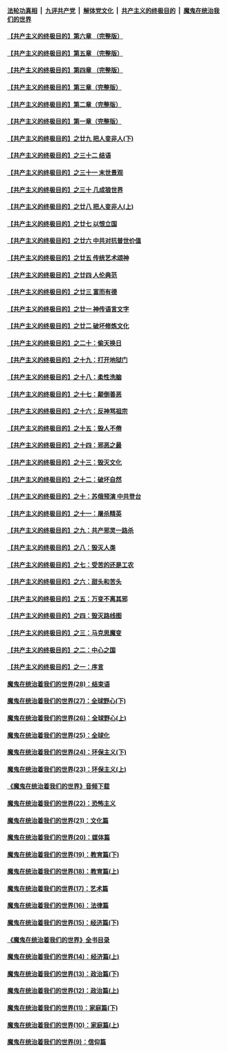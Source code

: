 ####  [法轮功真相](../../../../basic/blob/master/README.md?t=02120152) &nbsp;|&nbsp; [九评共产党](../../../../9ping.md/blob/master/README.md?t=02120152) &nbsp;|&nbsp; [解体党文化](../../../../jtdwh.md/blob/master/README.md?t=02120152)  &nbsp;|&nbsp; [共产主义的终极目的](../../../../gczydzjmd.md/blob/master/README.md?t=02120152) &nbsp;|&nbsp; [魔鬼在统治我们的世界](../../../../mgztzwmdsj.md/blob/master/README.md?t=02120152) 

#### [【共产主义的终极目的】第六章 （完整版）](../pages/nsc422/n11428913.md?t=02120152) 

#### [【共产主义的终极目的】第五章 （完整版）](../pages/nsc422/n11428912.md?t=02120152) 

#### [【共产主义的终极目的】第四章 （完整版）](../pages/nsc422/n11428907.md?t=02120152) 

#### [【共产主义的终极目的】第三章（完整版）](../pages/nsc422/n11428848.md?t=02120152) 

#### [【共产主义的终极目的】第二章（完整版）](../pages/nsc422/n11428831.md?t=02120152) 

#### [【共产主义的终极目的】第一章（完整版）](../pages/nsc422/n11417651.md?t=02120152) 

#### [【共产主义的终极目的】之廿九 把人变非人(下)](../pages/nsc422/n11344140.md?t=02120152) 

#### [【共产主义的终极目的】之三十二 结语](../pages/nsc422/n11360535.md?t=02120152) 

#### [【共产主义的终极目的】之三十一 末世景观](../pages/nsc422/n11351129.md?t=02120152) 

#### [【共产主义的终极目的】之三十 几成狼世界](../pages/nsc422/n11348280.md?t=02120152) 

#### [【共产主义的终极目的】之廿八 把人变非人(上)](../pages/nsc422/n11340492.md?t=02120152) 

#### [【共产主义的终极目的】之廿七 以恨立国](../pages/nsc422/n11336944.md?t=02120152) 

#### [【共产主义的终极目的】之廿六 中共对抗普世价值](../pages/nsc422/n11324785.md?t=02120152) 

#### [【共产主义的终极目的】之廿五 传统艺术颂神](../pages/nsc422/n11296396.md?t=02120152) 

#### [【共产主义的终极目的】之廿四 人伦典范](../pages/nsc422/n11296397.md?t=02120152) 

#### [【共产主义的终极目的】之廿三 富而有德](../pages/nsc422/n11283598.md?t=02120152) 

#### [【共产主义的终极目的】之廿一 神传语言文字](../pages/nsc422/n11263265.md?t=02120152) 

#### [【共产主义的终极目的】之廿二 破坏修炼文化](../pages/nsc422/n11245728.md?t=02120152) 

#### [【共产主义的终极目的】之二十：偷天换日](../pages/nsc422/n11238846.md?t=02120152) 

#### [【共产主义的终极目的】之十九：打开地狱门](../pages/nsc422/n11206376.md?t=02120152) 

#### [【共产主义的终极目的】之十八：柔性洗脑](../pages/nsc422/n11199994.md?t=02120152) 

#### [【共产主义的终极目的】之十七：颠倒善恶](../pages/nsc422/n11179782.md?t=02120152) 

#### [【共产主义的终极目的】之十六：反神骂祖宗](../pages/nsc422/n11166798.md?t=02120152) 

#### [【共产主义的终极目的】之十五：毁人不倦](../pages/nsc422/n11166792.md?t=02120152) 

#### [【共产主义的终极目的】之十四：邪恶之最](../pages/nsc422/n11150249.md?t=02120152) 

#### [【共产主义的终极目的】之十三：毁灭文化](../pages/nsc422/n11135227.md?t=02120152) 

#### [【共产主义的终极目的】之十二：破坏自然](../pages/nsc422/n11135214.md?t=02120152) 

#### [【共产主义的终极目的】之十：苏俄预演 中共登台](../pages/nsc422/n11118424.md?t=02120152) 

#### [【共产主义的终极目的】之十一：屠杀精英](../pages/nsc422/n11118442.md?t=02120152) 

#### [【共产主义的终极目的】之九：共产邪灵一路杀](../pages/nsc422/n11114139.md?t=02120152) 

#### [【共产主义的终极目的】之八：毁灭人类](../pages/nsc422/n11108503.md?t=02120152) 

#### [【共产主义的终极目的】之七：受苦的还是工农](../pages/nsc422/n11101809.md?t=02120152) 

#### [【共产主义的终极目的】之六：甜头和苦头](../pages/nsc422/n11096971.md?t=02120152) 

#### [【共产主义的终极目的】之五：万变不离其邪](../pages/nsc422/n11091285.md?t=02120152) 

#### [【共产主义的终极目的】之四：毁灭路线图](../pages/nsc422/n11086284.md?t=02120152) 

#### [【共产主义的终极目的】之三：马克思魔变](../pages/nsc422/n11061941.md?t=02120152) 

#### [【共产主义的终极目的】之二：中心之国](../pages/nsc422/n11047728.md?t=02120152) 

#### [【共产主义的终极目的】之一：序言](../pages/nsc422/n11086077.md?t=02120152) 

#### [魔鬼在统治着我们的世界(28)：结束语](../pages/nsc422/n10936246.md?t=02120152) 

#### [魔鬼在统治着我们的世界(27)：全球野心(下)](../pages/nsc422/n10928319.md?t=02120152) 

#### [魔鬼在统治着我们的世界(26)：全球野心(上)](../pages/nsc422/n10900318.md?t=02120152) 

#### [魔鬼在统治着我们的世界(25)：全球化](../pages/nsc422/n10788205.md?t=02120152) 

#### [魔鬼在统治着我们的世界(24)：环保主义(下)](../pages/nsc422/n10695307.md?t=02120152) 

#### [魔鬼在统治着我们的世界(23)：环保主义(上)](../pages/nsc422/n10688613.md?t=02120152) 

#### [《魔鬼在统治着我们的世界》音频下载](../pages/nsc422/n10635553.md?t=02120152) 

#### [魔鬼在统治着我们的世界(22)：恐怖主义](../pages/nsc422/n10614727.md?t=02120152) 

#### [魔鬼在统治着我们的世界(21)：文化篇](../pages/nsc422/n10597706.md?t=02120152) 

#### [魔鬼在统治着我们的世界(20)：媒体篇](../pages/nsc422/n10586579.md?t=02120152) 

#### [魔鬼在统治着我们的世界(19)：教育篇(下)](../pages/nsc422/n10564808.md?t=02120152) 

#### [魔鬼在统治着我们的世界(18)：教育篇(上)](../pages/nsc422/n10526970.md?t=02120152) 

#### [魔鬼在统治着我们的世界(17)：艺术篇](../pages/nsc422/n10499093.md?t=02120152) 

#### [魔鬼在统治着我们的世界(16)：法律篇](../pages/nsc422/n10485969.md?t=02120152) 

#### [魔鬼在统治着我们的世界(15)：经济篇(下)](../pages/nsc422/n10469975.md?t=02120152) 

#### [《魔鬼在统治着我们的世界》全书目录](../pages/nsc422/n10464261.md?t=02120152) 

#### [魔鬼在统治着我们的世界(14)：经济篇(上)](../pages/nsc422/n10457370.md?t=02120152) 

#### [魔鬼在统治着我们的世界(13)：政治篇(下)](../pages/nsc422/n10448270.md?t=02120152) 

#### [魔鬼在统治着我们的世界(12)：政治篇(上)](../pages/nsc422/n10444576.md?t=02120152) 

#### [魔鬼在统治着我们的世界(11)：家庭篇(下)](../pages/nsc422/n10440961.md?t=02120152) 

#### [魔鬼在统治着我们的世界(10)：家庭篇(上)](../pages/nsc422/n10435448.md?t=02120152) 

#### [魔鬼在统治着我们的世界(9)：信仰篇](../pages/nsc422/n10432159.md?t=02120152) 

